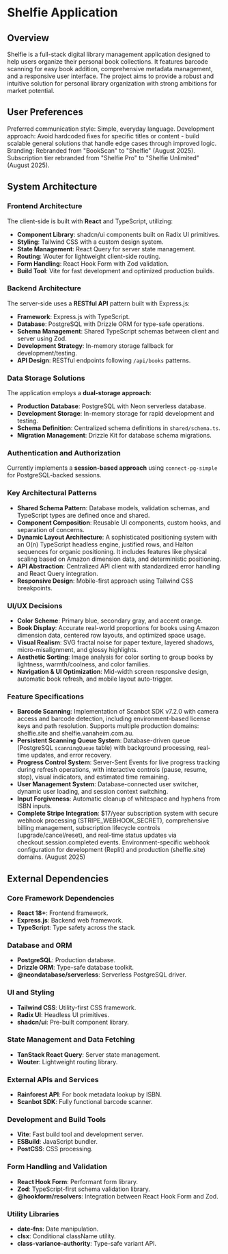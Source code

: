 # Shelfie Application

## Overview
Shelfie is a full-stack digital library management application designed to help users organize their personal book collections. It features barcode scanning for easy book addition, comprehensive metadata management, and a responsive user interface. The project aims to provide a robust and intuitive solution for personal library organization with strong ambitions for market potential.

## User Preferences
Preferred communication style: Simple, everyday language.
Development approach: Avoid hardcoded fixes for specific titles or content - build scalable general solutions that handle edge cases through improved logic.
Branding: Rebranded from "BookScan" to "Shelfie" (August 2025). Subscription tier rebranded from "Shelfie Pro" to "Shelfie Unlimited" (August 2025).

## System Architecture

### Frontend Architecture
The client-side is built with **React** and TypeScript, utilizing:
- **Component Library**: shadcn/ui components built on Radix UI primitives.
- **Styling**: Tailwind CSS with a custom design system.
- **State Management**: React Query for server state management.
- **Routing**: Wouter for lightweight client-side routing.
- **Form Handling**: React Hook Form with Zod validation.
- **Build Tool**: Vite for fast development and optimized production builds.

### Backend Architecture
The server-side uses a **RESTful API** pattern built with Express.js:
- **Framework**: Express.js with TypeScript.
- **Database**: PostgreSQL with Drizzle ORM for type-safe operations.
- **Schema Management**: Shared TypeScript schemas between client and server using Zod.
- **Development Strategy**: In-memory storage fallback for development/testing.
- **API Design**: RESTful endpoints following `/api/books` patterns.

### Data Storage Solutions
The application employs a **dual-storage approach**:
- **Production Database**: PostgreSQL with Neon serverless database.
- **Development Storage**: In-memory storage for rapid development and testing.
- **Schema Definition**: Centralized schema definitions in `shared/schema.ts`.
- **Migration Management**: Drizzle Kit for database schema migrations.

### Authentication and Authorization
Currently implements a **session-based approach** using `connect-pg-simple` for PostgreSQL-backed sessions.

### Key Architectural Patterns
- **Shared Schema Pattern**: Database models, validation schemas, and TypeScript types are defined once and shared.
- **Component Composition**: Reusable UI components, custom hooks, and separation of concerns.
- **Dynamic Layout Architecture**: A sophisticated positioning system with an O(n) TypeScript headless engine, justified rows, and Halton sequences for organic positioning. It includes features like physical scaling based on Amazon dimension data, and deterministic positioning.
- **API Abstraction**: Centralized API client with standardized error handling and React Query integration.
- **Responsive Design**: Mobile-first approach using Tailwind CSS breakpoints.

### UI/UX Decisions
- **Color Scheme**: Primary blue, secondary gray, and accent orange.
- **Book Display**: Accurate real-world proportions for books using Amazon dimension data, centered row layouts, and optimized space usage.
- **Visual Realism**: SVG fractal noise for paper texture, layered shadows, micro-misalignment, and glossy highlights.
- **Aesthetic Sorting**: Image analysis for color sorting to group books by lightness, warmth/coolness, and color families.
- **Navigation & UI Optimization**: Mid-width screen responsive design, automatic book refresh, and mobile layout auto-trigger.

### Feature Specifications
- **Barcode Scanning**: Implementation of Scanbot SDK v7.2.0 with camera access and barcode detection, including environment-based license keys and path resolution. Supports multiple production domains: shelfie.site and shelfie.vanaheim.com.au.
- **Persistent Scanning Queue System**: Database-driven queue (PostgreSQL `scanningQueue` table) with background processing, real-time updates, and error recovery.
- **Progress Control System**: Server-Sent Events for live progress tracking during refresh operations, with interactive controls (pause, resume, stop), visual indicators, and estimated time remaining.
- **User Management System**: Database-connected user switcher, dynamic user loading, and session context switching.
- **Input Forgiveness**: Automatic cleanup of whitespace and hyphens from ISBN inputs.
- **Complete Stripe Integration**: $17/year subscription system with secure webhook processing (STRIPE_WEBHOOK_SECRET), comprehensive billing management, subscription lifecycle controls (upgrade/cancel/reset), and real-time status updates via checkout.session.completed events. Environment-specific webhook configuration for development (Replit) and production (shelfie.site) domains. (August 2025)

## External Dependencies

### Core Framework Dependencies
- **React 18+**: Frontend framework.
- **Express.js**: Backend web framework.
- **TypeScript**: Type safety across the stack.

### Database and ORM
- **PostgreSQL**: Production database.
- **Drizzle ORM**: Type-safe database toolkit.
- **@neondatabase/serverless**: Serverless PostgreSQL driver.

### UI and Styling
- **Tailwind CSS**: Utility-first CSS framework.
- **Radix UI**: Headless UI primitives.
- **shadcn/ui**: Pre-built component library.

### State Management and Data Fetching
- **TanStack React Query**: Server state management.
- **Wouter**: Lightweight routing library.

### External APIs and Services
- **Rainforest API**: For book metadata lookup by ISBN.
- **Scanbot SDK**: Fully functional barcode scanner.

### Development and Build Tools
- **Vite**: Fast build tool and development server.
- **ESBuild**: JavaScript bundler.
- **PostCSS**: CSS processing.

### Form Handling and Validation
- **React Hook Form**: Performant form library.
- **Zod**: TypeScript-first schema validation library.
- **@hookform/resolvers**: Integration between React Hook Form and Zod.

### Utility Libraries
- **date-fns**: Date manipulation.
- **clsx**: Conditional className utility.
- **class-variance-authority**: Type-safe variant API.